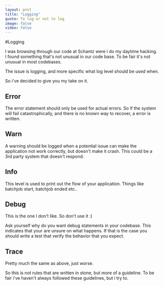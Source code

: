 ```yaml
---
layout: post
title: "Logging"
quote: To log or not to log
image: false
video: false
---
```


#Logging

I was browsing through our code at Schantz were i do my daytime hacking. I found something that's not unusual in our code base. To be fair it's not unusual in most codebases.

The issue is logging, and more specific what log level should be used when.

So i've decided to give you my take on it.

## Error
The error statement should only be used for actual errors. So if the system will fail catastrophically, and there is no known way to recover, a error is written.

## Warn
A warning should be logged when a potential issue can make the application not work correctly, but doesn't make it crash. This could be a 3rd party system that doesn't respond.

## Info
This level is used to print out the flow of your application. Things like batchjob start, batchjob ended etc..
## Debug
This is the one I don't like. So don't use it :)

Ask yourself why do you want debug statements in your codebase. This indicates that your are unsure on what happens. If that is the case you should write a test that verify the behavior that you expect.
## Trace
Pretty much the same as above, just worse.


So this is not rules that are written in stone, but more of a guideline. To be fair i've haven't always followed these guidelines, but i try to.
